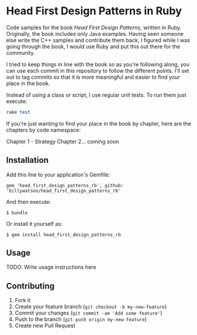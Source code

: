# Head First Design Patterns in Ruby

Code samples for the book *Head First Design Patterns*, written in Ruby. Originally, the book includes only Java examples. Having seen someone else write the C++ samples and contribute them back, I figured while I was going through the book, I would use Ruby and put this out there for the community.

I tried to keep things in line with the book so as you're following along, you can use 
each commit in this repository to follow the different points. I'll set out to tag
commits so that it is more meaningful and easier to find your place in the book.

Instead of using a class or script, I use regular unit tests. To run them just execute:

```ruby
rake test
```

If you're just wanting to find your place in the book by chapter, here are the chapters
by code namespace:

Chapter 1 - Strategy
Chapter 2... coming soon

## Installation

Add this line to your application's Gemfile:

    gem 'head_first_design_patterns_rb', github: 'billywatson/head_first_design_patterns_rb'

And then execute:

    $ bundle

Or install it yourself as:

    $ gem install head_first_design_patterns_rb

## Usage

TODO: Write usage instructions here

## Contributing

1. Fork it
2. Create your feature branch (`git checkout -b my-new-feature`)
3. Commit your changes (`git commit -am 'Add some feature'`)
4. Push to the branch (`git push origin my-new-feature`)
5. Create new Pull Request
